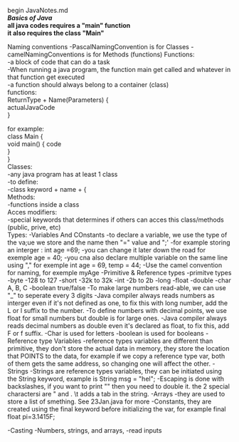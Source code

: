 begin JavaNotes.md  
 ***Basics of Java***  
 **all java codes requires a "main" function**  
 **it also requires the class "Main"**
 
 Naming conventions 
  -PascalNamingConvention is for Classes
  -camelNamingConventions is for Methods (functions)
 Functions:  
  -a block of code that can do a task  
  -When running a java program, the function main get called and whatever in that function get executed  
  -a function should always belong to a container (class)  
   functions:  
    ReturnType + Name(Parameters) {  
      actualJavaCode  
    }  
      
   for example:  
    class Main {  
      void main() { 
      code  
     }  
   }  
  Classes:  
    -any java program has at least 1 class  
    -to define:  
      -class keyword + name + {  
  Methods:  
    -functions inside a class  
  Acces modifiers:  
    -special keywords that determines if others can acces this class/methods (public, prive, etc)  
 Types:
 -Variables And COnstants
   -to declare a variable, we use the type of the va;ue we store and the name then "=" value and ";'
    -for example storing an interger : int age =69;
    -you can change it later down the road for exemple age = 40;
    -you cna also declare multiple variable on the same line using "," for exemple int age = 69, temp = 44;
    -Use the camel convention for naming, for exemple myAge
 -Primitive & Reference types
  -primitve types
   -byte -128 to 127
   -short -32k to 32k
   -int -2b to 2b
   -long
   -float
   -double 
   -char A, B, C
   -boolean true/false
  -To make large numbers read-able, we can use "_" to seperate every 3 digits
  -Java compiler always reads numbers as interger even if it's not defined as one, to fix this with long number, add the L or l suffix to the number.
  -To define numbers with decimal points, we use float for small numbers but double is for large ones.
  -Java compiler always reads decimal numbers as double even it's declared as float, to fix this, add F or f suffix.
  -Char is used for letters
  -boolean is used for booleans
 -Reference type Variables
  -reference types variables are different than primitive, they don't store the actual data in memory, they store the location that POINTS to the data, for example if we copy a reference type var, both of them gets the same address, so changing one will affect the other.
 -Strings
  -Strings are reference types variables, they can be initiated using the String keyword, example is String msg = "hel";
  -Escaping is done with backslashes, if you want to print "\" then you need to double it. the 2 special charactersi are " and \. \t adds a tab in the string.
 -Arrays
  -they are used to store a list of smething. See 23Jan.java for more
 -Constants, they are created using the final keyword before initializing the var, for example final float pi=3.1415F; 
  
 -Casting
 -Numbers, strings, and arrays, 
 -read inputs
